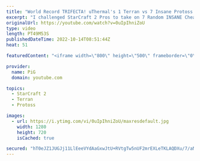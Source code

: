 ```yaml
---
title: "World Record TRIFECTA! uThermal's 1 Terran vs 7 Insane Protoss AI (PiG Reacts) - StarCraft 2"
excerpt: "I challenged StarCraft 2 Pros to take on 7 Random INSANE Cheater AIs at once! Like Thanos, uThermal is collecting every 1 Terran v 7 Insane AI challenge he can. This one is against 7 Protoss Insane AIs: https://www.youtube.com/watch?v=5FgDFNQENd0&ab_channel=uThermal . What challenge will he smash next?"
originalUrl: https://youtube.com/watch?v=0uIpIhniZoU
type: video
length: PT49M53S
publishedDateTime: 2022-10-14T08:51:44Z
heat: 51

featuredContent: "<iframe width=\"800\" height=\"500\" frameborder=\"0\" src=\"https://www.youtube.com/embed/0uIpIhniZoU\" allow=\"accelerometer; autoplay; encrypted-media; gyroscope; picture-in-picture\" allowfullscreen></iframe>"

provider:
  name: PiG
  domain: youtube.com

topics:
  - StarCraft 2
  - Terran
  - Protoss

images:
  - url: https://i.ytimg.com/vi/0uIpIhniZoU/maxresdefault.jpg
    width: 1280
    height: 720
    isCached: true

secured: "hT0eJZ1JUGJj11LlEeeVYdAaGxwJtU+RVtgTw5nUF2mrEXLeTKLAQDXu/7/aNqVC3DLOWTNAxQMNXOGqjOhlhViqdbxQEMQMgfL9Wu5icFHmELFW2zNPHNX1PnD0ftkH0NLkJkmNnBLtjSYBacwYYTUeOFcdFz9O5RE3sw8Aancgatt8BCnCAXM3p+9jM2aVG2BIQAaXoMFxZbLKrFi3oAghCGEHbdID1iomNZUvZwVtFjbc/x/DqI1T5Qc/lO11hOfXNoMSbJHr6cfDdxhq/iuR9eGM9w08UloRp/K3IrFiJAUh2KMQ7wMiouf5S/7YqlSYt48zM2CYfVWBqay9TWSrOnz1dxPyrXQ2amuh8EGiOhblR9IpHuuhND6zUW2MSQNU+oxM2QRiWWrJPZwTcQbtx6zOLIXmNESGsWdRPlw=;LNdKkFqHyHLWn9uZaPP8sQ=="
---
```


